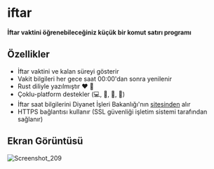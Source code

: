 # iftar

**İftar vaktini öğrenebileceğiniz küçük bir komut satırı programı**

## Özellikler

* İftar vaktini ve kalan süreyi gösterir
* Vakit bilgileri her gece saat 00:00'dan sonra yenilenir
* Rust diliyle yazılmıştır ❤ 🦀
* Çoklu-platform destekler (💻, 🐧, 🤖, 🍏)
* İftar saat bilgilerini Diyanet İşleri Bakanlığı'nın [sitesinden](https://namazvakitleri.diyanet.gov.tr/tr-TR) alır
* HTTPS bağlantısı kullanır (SSL güvenliği işletim sistemi tarafından sağlanır)

## Ekran Görüntüsü
![Screenshot_209](https://user-images.githubusercontent.com/49201485/115162462-4a854880-a0ac-11eb-80e7-454045c86845.png)

